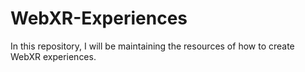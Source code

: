 # WebXR-Experiences

In this repository, I will be maintaining the resources of how to create WebXR experiences. 
